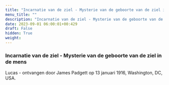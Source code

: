 ```yaml
---
title: "Incarnatie van de ziel - Mysterie van de geboorte van de ziel in de mens"
menu_title: ""
description: "Incarnatie van de ziel - Mysterie van de geboorte van de ziel in de mens"
date: 2023-09-01 06:00:01+00:429
draft: False
hidden: True
weight:
---
```

### Incarnatie van de ziel - Mysterie van de geboorte van de ziel in de mens

Lucas - ontvangen door James Padgett op 13 januari 1916, Washington, DC, USA.
